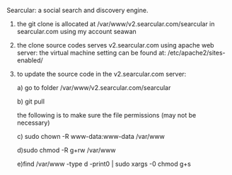 Searcular: a social search and discovery engine.

1) the git clone is allocated at /var/www/v2.searcular.com/searcular in searcular.com using my account seawan

2) the clone source codes serves v2.searcular.com using apache web server:
    the virtual machine setting can be found at: 
    /etc/apache2/sites-enabled/

3) to update the source code in the v2.searcular.com server:

    a) go to folder /var/www/v2.searcular.com/searcular

    b) git pull 

    the following is to make sure the file permissions (may not be necessary)

    c) sudo chown -R www-data:www-data /var/www 

    d)sudo chmod -R g+rw /var/www

    e)find /var/www -type d -print0 | sudo xargs -0 chmod g+s
    




     